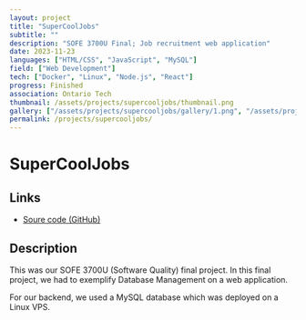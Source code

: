 ```yaml
---
layout: project
title: "SuperCoolJobs"
subtitle: ""
description: "SOFE 3700U Final; Job recruitment web application"
date: 2023-11-23
languages: ["HTML/CSS", "JavaScript", "MySQL"]
field: ["Web Development"]
tech: ["Docker", "Linux", "Node.js", "React"]
progress: Finished
association: Ontario Tech
thumbnail: /assets/projects/supercooljobs/thumbnail.png
gallery: ["/assets/projects/supercooljobs/gallery/1.png", "/assets/projects/supercooljobs/gallery/2.png", "/assets/projects/supercooljobs/gallery/3.png", "/assets/projects/supercooljobs/gallery/4.png", "/assets/projects/supercooljobs/gallery/5.png", "/assets/projects/supercooljobs/gallery/6.png", "/assets/projects/supercooljobs/gallery/gallery.json"]
permalink: /projects/supercooljobs/
---
```


# SuperCoolJobs

## Links

- [Soure code (GitHub)](https://github.com/JeremyTubongbanua/sofe3700u-final-project)

## Description

This was our SOFE 3700U (Software Quality) final project. In this final project, we had to exemplify Database Management on a web application.

For our backend, we used a MySQL database which was deployed on a Linux VPS.
